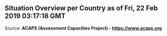 ## Situation Overview per Country as of Fri, 22 Feb 2019 03:17:18 GMT

Source: **ACAPS (Assessment Capacities Project) - https://www.acaps.org**